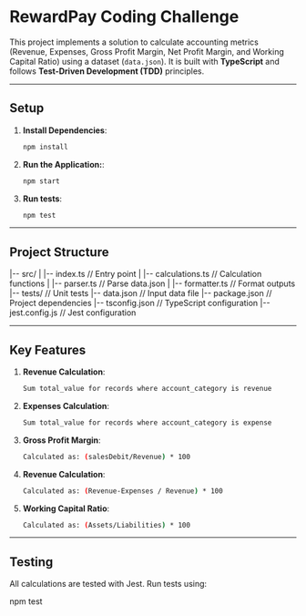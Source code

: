 # RewardPay Coding Challenge

This project implements a solution to calculate accounting metrics (Revenue, Expenses, Gross Profit Margin, Net Profit Margin, and Working Capital Ratio) using a dataset (`data.json`). It is built with **TypeScript** and follows **Test-Driven Development (TDD)** principles.

---

## Setup

1. **Install Dependencies**:  
   ```bash
   npm install
2. **Run the Application:**:  
   ```bash
   npm start
3. **Run tests**:  
   ```bash
   npm test


---

## Project Structure

|-- src/
|   |-- index.ts           // Entry point
|   |-- calculations.ts    // Calculation functions
|   |-- parser.ts          // Parse data.json
|   |-- formatter.ts       // Format outputs
|-- tests/                 // Unit tests
|-- data.json              // Input data file
|-- package.json           // Project dependencies
|-- tsconfig.json          // TypeScript configuration
|-- jest.config.js         // Jest configuration



---

## Key Features

1. **Revenue Calculation**:  
   ```bash
   Sum total_value for records where account_category is revenue
2. **Expenses Calculation**:  
   ```bash
   Sum total_value for records where account_category is expense
3. **Gross Profit Margin**:  
   ```bash
   Calculated as: (salesDebit/Revenue) * 100
4. **Revenue Calculation**:  
   ```bash
   Calculated as: (Revenue-Expenses / Revenue) * 100
5. **Working Capital Ratio**:  
   ```bash
   Calculated as: (Assets/Liabilities) * 100

---

## Testing

All calculations are tested with Jest. Run tests using:

npm test